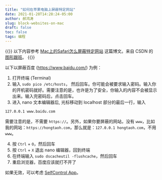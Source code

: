```yaml
---
title: "如何在苹果电脑上屏蔽特定网站"
date: 2021-01-28T14:28:24-05:00
author: 郝鸿涛
slug: block-websites-on-mac
draft: false
toc: false
tags: 编程
---
```


{{<block class="note">}}
以下内容参考 [Mac上的Safari怎么屏蔽特定网站](https://blog.csdn.net/libing_zeng/article/details/79955900) 这篇博文。来自 CSDN 的 [图形跟班](https://blog.csdn.net/libing_zeng)。
{{<end>}}

以下以屏蔽百度 (https://www.baidu.com/) 为例：

1. 打开终端 (Terminal)
2. 输入 `sudo pico /etc/hosts`， 然后回车。你可能会被要求输入密码。输入你的开机密码就好。需要注意的是，也许是为了安全，你输入的内容不会被显示出来。输入完密码后，点击回车。
3. 进入 nano 文本编辑器后, 光标移动到 localhost 部分的最后一行，输入 

```bash
127.0.0.1 www.baidu.com
```

   需要注意的是，不需要 `https://`。另外，如果你要屏蔽的网站，没有 `www`，比如我的网站：`https://hongtaoh.com`，那么就是：`127.0.0.1 hongtaoh.com`，不用 `www`。

4. 按 `Ctrl` + `O`，然后回车
5. 按 `Ctrl` + `X` 退出 nano 编辑器，回到终端
6. 在终端输入 `sudo dscacheutil -flushcache`，然后回车
7. 重启浏览器，百度应该就打不开了

如果无效，可以考虑 [SelfControl App](http://selfcontrolapp.com/)。
